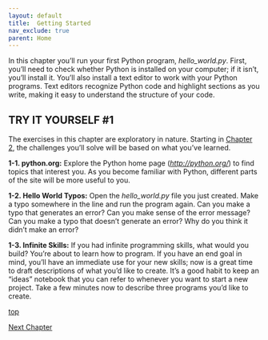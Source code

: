 ```yaml
---
layout: default
title:  Getting Started
nav_exclude: true
parent: Home
---
```


In this chapter you’ll run your first Python program, *hello_world.py*.
First, you’ll need to check whether Python is installed on your
computer; if it isn’t, you’ll install it. You’ll also install a text
editor to work with your Python programs. Text editors recognize Python
code and highlight sections as you write, making it easy to understand
the structure of your code.

## TRY IT YOURSELF #1

The exercises in this chapter are exploratory in nature. Starting in
[Chapter 2](../chapter_02/tiy.md), the challenges you&rsquo;ll solve will be based
on what you&rsquo;ve learned.

<span id="ch1exe1"></span>**1-1. python.org:** Explore the Python home
page (*<http://python.org/>*) to find topics that interest you. As you
become familiar with Python, different parts of the site will be more
useful to you.

<span id="ch1exe2"></span>**1-2. Hello World Typos:** Open the
*hello_world.py* file you just created. Make a typo somewhere in the
line and run the program again. Can you make a typo that generates an
error? Can you make sense of the error message? Can you make a typo that
doesn&rsquo;t generate an error? Why do you think it didn&rsquo;t make an error?

<span id="ch1exe3"></span>**1-3. Infinite Skills:** If you had infinite
programming skills, what would you build? You&rsquo;re about to learn how to
program. If you have an end goal in mind, you&rsquo;ll have an immediate use
for your new skills; now is a great time to draft descriptions of what
you&rsquo;d like to create. It&rsquo;s a good habit to keep an &ldquo;ideas&rdquo; notebook that
you can refer to whenever you want to start a new project. Take a few
minutes now to describe three programs you&rsquo;d like to create.

[top](#top)

[Next Chapter](../chapter_02/tiy.md)
